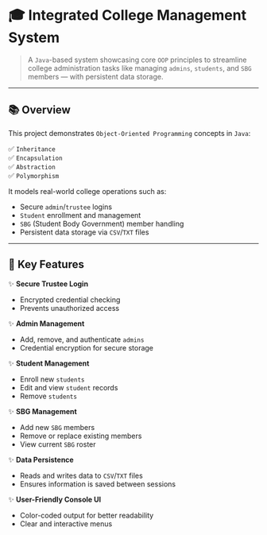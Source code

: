 # 🎓 **Integrated College Management System**

> A `Java`-based system showcasing core `OOP` principles to streamline college administration tasks like managing `admins`, `students`, and `SBG` members — with persistent data storage.

---

## 📚 **Overview**

This project demonstrates `Object-Oriented Programming` concepts in `Java`:

✅ `Inheritance`  
✅ `Encapsulation`  
✅ `Abstraction`  
✅ `Polymorphism`  

It models real-world college operations such as:

- Secure `admin`/`trustee` logins  
- `Student` enrollment and management  
- `SBG` (Student Body Government) member handling  
- Persistent data storage via `CSV`/`TXT` files

---

## 🚀 **Key Features**

✨ **Secure Trustee Login**  
- Encrypted credential checking  
- Prevents unauthorized access  

✨ **Admin Management**  
- Add, remove, and authenticate `admins`  
- Credential encryption for secure storage  



✨ **Student Management**  
- Enroll new `students`  
- Edit and view `student` records  
- Remove `students`  



✨ **SBG Management**  
- Add new `SBG` members  
- Remove or replace existing members  
- View current `SBG` roster  


✨ **Data Persistence**  
- Reads and writes data to `CSV`/`TXT` files  
- Ensures information is saved between sessions  

✨ **User-Friendly Console UI**  
- Color-coded output for better readability  
- Clear and interactive menus  

